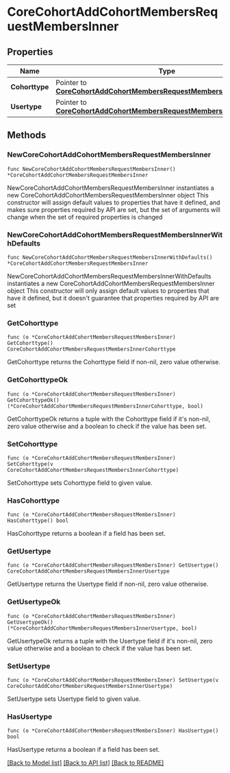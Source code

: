 # CoreCohortAddCohortMembersRequestMembersInner

## Properties

Name | Type | Description | Notes
------------ | ------------- | ------------- | -------------
**Cohorttype** | Pointer to [**CoreCohortAddCohortMembersRequestMembersInnerCohorttype**](CoreCohortAddCohortMembersRequestMembersInnerCohorttype.md) |  | [optional] 
**Usertype** | Pointer to [**CoreCohortAddCohortMembersRequestMembersInnerUsertype**](CoreCohortAddCohortMembersRequestMembersInnerUsertype.md) |  | [optional] 

## Methods

### NewCoreCohortAddCohortMembersRequestMembersInner

`func NewCoreCohortAddCohortMembersRequestMembersInner() *CoreCohortAddCohortMembersRequestMembersInner`

NewCoreCohortAddCohortMembersRequestMembersInner instantiates a new CoreCohortAddCohortMembersRequestMembersInner object
This constructor will assign default values to properties that have it defined,
and makes sure properties required by API are set, but the set of arguments
will change when the set of required properties is changed

### NewCoreCohortAddCohortMembersRequestMembersInnerWithDefaults

`func NewCoreCohortAddCohortMembersRequestMembersInnerWithDefaults() *CoreCohortAddCohortMembersRequestMembersInner`

NewCoreCohortAddCohortMembersRequestMembersInnerWithDefaults instantiates a new CoreCohortAddCohortMembersRequestMembersInner object
This constructor will only assign default values to properties that have it defined,
but it doesn't guarantee that properties required by API are set

### GetCohorttype

`func (o *CoreCohortAddCohortMembersRequestMembersInner) GetCohorttype() CoreCohortAddCohortMembersRequestMembersInnerCohorttype`

GetCohorttype returns the Cohorttype field if non-nil, zero value otherwise.

### GetCohorttypeOk

`func (o *CoreCohortAddCohortMembersRequestMembersInner) GetCohorttypeOk() (*CoreCohortAddCohortMembersRequestMembersInnerCohorttype, bool)`

GetCohorttypeOk returns a tuple with the Cohorttype field if it's non-nil, zero value otherwise
and a boolean to check if the value has been set.

### SetCohorttype

`func (o *CoreCohortAddCohortMembersRequestMembersInner) SetCohorttype(v CoreCohortAddCohortMembersRequestMembersInnerCohorttype)`

SetCohorttype sets Cohorttype field to given value.

### HasCohorttype

`func (o *CoreCohortAddCohortMembersRequestMembersInner) HasCohorttype() bool`

HasCohorttype returns a boolean if a field has been set.

### GetUsertype

`func (o *CoreCohortAddCohortMembersRequestMembersInner) GetUsertype() CoreCohortAddCohortMembersRequestMembersInnerUsertype`

GetUsertype returns the Usertype field if non-nil, zero value otherwise.

### GetUsertypeOk

`func (o *CoreCohortAddCohortMembersRequestMembersInner) GetUsertypeOk() (*CoreCohortAddCohortMembersRequestMembersInnerUsertype, bool)`

GetUsertypeOk returns a tuple with the Usertype field if it's non-nil, zero value otherwise
and a boolean to check if the value has been set.

### SetUsertype

`func (o *CoreCohortAddCohortMembersRequestMembersInner) SetUsertype(v CoreCohortAddCohortMembersRequestMembersInnerUsertype)`

SetUsertype sets Usertype field to given value.

### HasUsertype

`func (o *CoreCohortAddCohortMembersRequestMembersInner) HasUsertype() bool`

HasUsertype returns a boolean if a field has been set.


[[Back to Model list]](../README.md#documentation-for-models) [[Back to API list]](../README.md#documentation-for-api-endpoints) [[Back to README]](../README.md)


